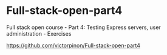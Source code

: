 # Full-stack-open-part4
Full stack open course - Part 4: Testing Express servers, user administration - Exercises

https://github.com/victorpinon/Full-stack-open-part4